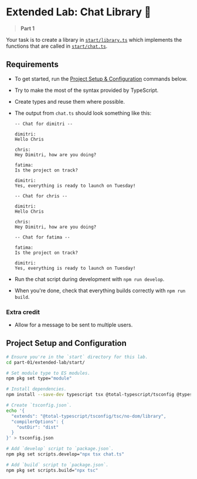 # Extended Lab: Chat Library 💬

> **Part 1**

Your task is to create a library in [`start/library.ts`](./start/library.ts) which implements the functions that are called in [`start/chat.ts`](./start/chat.ts).

## Requirements

- To get started, run the [Project Setup & Configuration](#project-setup-and-configuration) commands below.
- Try to make the most of the syntax provided by TypeScript.
- Create types and reuse them where possible.
- The output from `chat.ts` should look something like this:

  ```plaintext
  -- Chat for dimitri --

  dimitri:
  Hello Chris

  chris:
  Hey Dimitri, how are you doing?

  fatima:
  Is the project on track?

  dimitri:
  Yes, everything is ready to launch on Tuesday!

  -- Chat for chris --

  dimitri:
  Hello Chris

  chris:
  Hey Dimitri, how are you doing?

  -- Chat for fatima --

  fatima:
  Is the project on track?

  dimitri:
  Yes, everything is ready to launch on Tuesday!
  ```

- Run the chat script during development with `npm run develop`.
- When you're done, check that everything builds correctly with `npm run build`.

### Extra credit

- Allow for a message to be sent to multiple users.

## Project Setup and Configuration

```bash
# Ensure you're in the `start` directory for this lab.
cd part-01/extended-lab/start/

# Set module type to ES modules.
npm pkg set type="module"

# Install dependencies.
npm install --save-dev typescript tsx @total-typescript/tsconfig @types/node

# Create `tsconfig.json`.
echo '{
  "extends": "@total-typescript/tsconfig/tsc/no-dom/library",
  "compilerOptions": {
    "outDir": "dist"
  }
}' > tsconfig.json

# Add `develop` script to `package.json`.
npm pkg set scripts.develop="npx tsx chat.ts"

# Add `build` script to `package.json`.
npm pkg set scripts.build="npx tsc"
```
